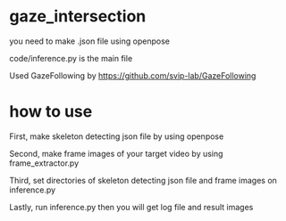 # gaze_intersection

you need to make .json file using openpose

code/inference.py is the main file

Used GazeFollowing by https://github.com/svip-lab/GazeFollowing

# how to use
First, make skeleton detecting json file by using openpose

Second, make frame images of your target video by using frame_extractor.py

Third, set directories of skeleton detecting json file and frame images on inference.py

Lastly, run inference.py then you will get log file and result images
